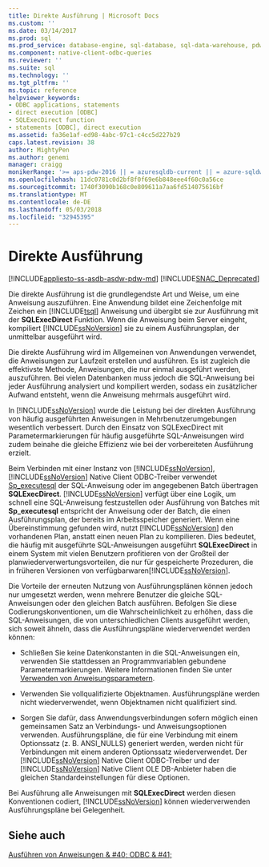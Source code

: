 ```yaml
---
title: Direkte Ausführung | Microsoft Docs
ms.custom: ''
ms.date: 03/14/2017
ms.prod: sql
ms.prod_service: database-engine, sql-database, sql-data-warehouse, pdw
ms.component: native-client-odbc-queries
ms.reviewer: ''
ms.suite: sql
ms.technology: ''
ms.tgt_pltfrm: ''
ms.topic: reference
helpviewer_keywords:
- ODBC applications, statements
- direct execution [ODBC]
- SQLExecDirect function
- statements [ODBC], direct execution
ms.assetid: fa36e1af-ed98-4abc-97c1-c4cc5d227b29
caps.latest.revision: 38
author: MightyPen
ms.author: genemi
manager: craigg
monikerRange: '>= aps-pdw-2016 || = azuresqldb-current || = azure-sqldw-latest || >= sql-server-2016 || = sqlallproducts-allversions'
ms.openlocfilehash: 11dc0781c0d2bf8f0f69e6b848eee4f60c0a56ce
ms.sourcegitcommit: 1740f3090b168c0e809611a7aa6fd514075616bf
ms.translationtype: MT
ms.contentlocale: de-DE
ms.lasthandoff: 05/03/2018
ms.locfileid: "32945395"
---
```

# <a name="direct-execution"></a>Direkte Ausführung
[!INCLUDE[appliesto-ss-asdb-asdw-pdw-md](../../../includes/appliesto-ss-asdb-asdw-pdw-md.md)]
[!INCLUDE[SNAC_Deprecated](../../../includes/snac-deprecated.md)]

  Die direkte Ausführung ist die grundlegendste Art und Weise, um eine Anweisung auszuführen. Eine Anwendung bildet eine Zeichenfolge mit Zeichen ein [!INCLUDE[tsql](../../../includes/tsql-md.md)] Anweisung und übergibt sie zur Ausführung mit der **SQLExecDirect** Funktion. Wenn die Anweisung beim Server eingeht, kompiliert [!INCLUDE[ssNoVersion](../../../includes/ssnoversion-md.md)] sie zu einem Ausführungsplan, der unmittelbar ausgeführt wird.  
  
 Die direkte Ausführung wird im Allgemeinen von Anwendungen verwendet, die Anweisungen zur Laufzeit erstellen und ausführen. Es ist zugleich die effektivste Methode, Anweisungen, die nur einmal ausgeführt werden, auszuführen. Bei vielen Datenbanken muss jedoch die SQL-Anweisung bei jeder Ausführung analysiert und kompiliert werden, sodass ein zusätzlicher Aufwand entsteht, wenn die Anweisung mehrmals ausgeführt wird.  
  
 In [!INCLUDE[ssNoVersion](../../../includes/ssnoversion-md.md)] wurde die Leistung bei der direkten Ausführung von häufig ausgeführten Anweisungen in Mehrbenutzerumgebungen wesentlich verbessert. Durch den Einsatz von SQLExecDirect mit Parametermarkierungen für häufig ausgeführte SQL-Anweisungen wird zudem beinahe die gleiche Effizienz wie bei der vorbereiteten Ausführung erzielt.  
  
 Beim Verbinden mit einer Instanz von [!INCLUDE[ssNoVersion](../../../includes/ssnoversion-md.md)], [!INCLUDE[ssNoVersion](../../../includes/ssnoversion-md.md)] Native Client ODBC-Treiber verwendet [Sp_executesql](../../../relational-databases/system-stored-procedures/sp-executesql-transact-sql.md) der SQL-Anweisung oder im angegebenen Batch übertragen **SQLExecDirect**. [!INCLUDE[ssNoVersion](../../../includes/ssnoversion-md.md)] verfügt über eine Logik, um schnell eine SQL-Anweisung festzustellen oder Ausführung von Batches mit **Sp_executesql** entspricht der Anweisung oder der Batch, die einen Ausführungsplan, der bereits im Arbeitsspeicher generiert. Wenn eine Übereinstimmung gefunden wird, nutzt [!INCLUDE[ssNoVersion](../../../includes/ssnoversion-md.md)] den vorhandenen Plan, anstatt einen neuen Plan zu kompilieren. Dies bedeutet, die häufig mit ausgeführte SQL-Anweisungen ausgeführt **SQLExecDirect** in einem System mit vielen Benutzern profitieren von der Großteil der planwiederverwertungsvorteilen, die nur für gespeicherte Prozeduren, die in früheren Versionen von verfügbarwaren[!INCLUDE[ssNoVersion](../../../includes/ssnoversion-md.md)].  
  
 Die Vorteile der erneuten Nutzung von Ausführungsplänen können jedoch nur umgesetzt werden, wenn mehrere Benutzer die gleiche SQL-Anweisungen oder den gleichen Batch ausführen. Befolgen Sie diese Codierungskonventionen, um die Wahrscheinlichkeit zu erhöhen, dass die SQL-Anweisungen, die von unterschiedlichen Clients ausgeführt werden, sich soweit ähneln, dass die Ausführungspläne wiederverwendet werden können:  
  
-   Schließen Sie keine Datenkonstanten in die SQL-Anweisungen ein, verwenden Sie stattdessen an Programmvariablen gebundene Parametermarkierungen. Weitere Informationen finden Sie unter [Verwenden von Anweisungsparametern](../../../relational-databases/native-client-odbc-queries/using-statement-parameters.md).  
  
-   Verwenden Sie vollqualifizierte Objektnamen. Ausführungspläne werden nicht wiederverwendet, wenn Objektnamen nicht qualifiziert sind.  
  
-   Sorgen Sie dafür, dass Anwendungsverbindungen sofern möglich einen gemeinsamen Satz an Verbindungs- und Anweisungsoptionen verwenden. Ausführungspläne, die für eine Verbindung mit einem Optionssatz (z. B. ANSI_NULLS) generiert werden, werden nicht für Verbindungen mit einem anderen Optionssatz wiederverwendet. Der [!INCLUDE[ssNoVersion](../../../includes/ssnoversion-md.md)] Native Client ODBC-Treiber und der [!INCLUDE[ssNoVersion](../../../includes/ssnoversion-md.md)] Native Client OLE DB-Anbieter haben die gleichen Standardeinstellungen für diese Optionen.  
  
 Bei Ausführung alle Anweisungen mit **SQLExecDirect** werden diesen Konventionen codiert, [!INCLUDE[ssNoVersion](../../../includes/ssnoversion-md.md)] können wiederverwenden Ausführungspläne bei Gelegenheit.  
  
## <a name="see-also"></a>Siehe auch  
 [Ausführen von Anweisungen & #40; ODBC & #41;](../../../relational-databases/native-client-odbc-queries/executing-statements/executing-statements-odbc.md)  
  
  
